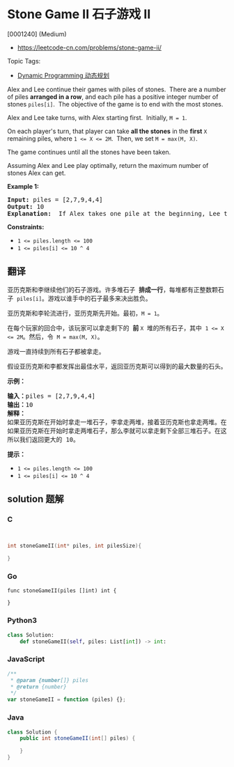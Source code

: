 # Stone Game II 石子游戏 II

[0001240] (Medium)

- https://leetcode-cn.com/problems/stone-game-ii/

Topic Tags:

- [Dynamic Programming 动态规划](https://leetcode-cn.com/tag/dynamic-programming/)

Alex and Lee continue their games with piles of stones.  There are a number of piles **arranged in a row**, and each pile has a positive integer number of stones `piles[i]`.  The objective of the game is to end with the most stones.

Alex and Lee take turns, with Alex starting first.  Initially, `M = 1`.

On each player's turn, that player can take **all the stones** in the **first** `X` remaining piles, where `1 <= X <= 2M`.  Then, we set `M = max(M, X)`.

The game continues until all the stones have been taken.

Assuming Alex and Lee play optimally, return the maximum number of stones Alex can get.

**Example 1:**

<pre><strong>Input:</strong> piles = [2,7,9,4,4]
<strong>Output:</strong> 10
<strong>Explanation:</strong>  If Alex takes one pile at the beginning, Lee takes two piles, then Alex takes 2 piles again. Alex can get 2 + 4 + 4 = 10 piles in total. If Alex takes two piles at the beginning, then Lee can take all three piles left. In this case, Alex get 2 + 7 = 9 piles in total. So we return 10 since it's larger. 
</pre>

**Constraints:**

- `1 <= piles.length <= 100`
- `1 <= piles[i] <= 10 ^ 4`

## 翻译

亚历克斯和李继续他们的石子游戏。许多堆石子  **排成一行**，每堆都有正整数颗石子  `piles[i]`。游戏以谁手中的石子最多来决出胜负。

亚历克斯和李轮流进行，亚历克斯先开始。最初，`M = 1`。

在每个玩家的回合中，该玩家可以拿走剩下的  **前** `X`  堆的所有石子，其中  `1 <= X <= 2M`。然后，令  `M = max(M, X)`。

游戏一直持续到所有石子都被拿走。

假设亚历克斯和李都发挥出最佳水平，返回亚历克斯可以得到的最大数量的石头。

**示例：**

<pre><strong>输入：</strong>piles = [2,7,9,4,4]
<strong>输出：</strong>10
<strong>解释：
</strong>如果亚历克斯在开始时拿走一堆石子，李拿走两堆，接着亚历克斯也拿走两堆。在这种情况下，亚历克斯可以拿到 2 + 4 + 4 = 10 颗石子。 
如果亚历克斯在开始时拿走两堆石子，那么李就可以拿走剩下全部三堆石子。在这种情况下，亚历克斯可以拿到 2 + 7 = 9 颗石子。
所以我们返回更大的 10。 
</pre>

**提示：**

- `1 <= piles.length <= 100`
- `1 <= piles[i] <= 10 ^ 4`

## solution 题解

### C

```c


int stoneGameII(int* piles, int pilesSize){

}
```

### Go

```golang
func stoneGameII(piles []int) int {

}
```

### Python3

```python
class Solution:
    def stoneGameII(self, piles: List[int]) -> int:
```

### JavaScript

```javascript
/**
 * @param {number[]} piles
 * @return {number}
 */
var stoneGameII = function (piles) {};
```

### Java

```java
class Solution {
    public int stoneGameII(int[] piles) {

    }
}
```
